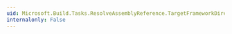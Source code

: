 ```yaml
---
uid: Microsoft.Build.Tasks.ResolveAssemblyReference.TargetFrameworkDirectories
internalonly: False
---
```

